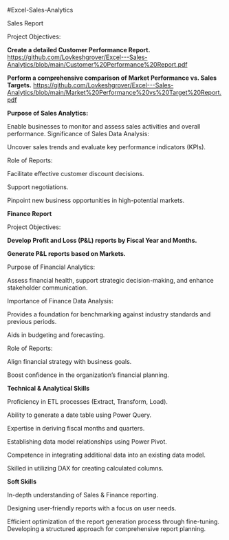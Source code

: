 #Excel-Sales-Analytics

Sales Report

Project Objectives:

**Create a detailed Customer Performance Report.** https://github.com/Lovkeshgrover/Excel---Sales-Analytics/blob/main/Customer%20Performance%20Report.pdf

**Perform a comprehensive comparison of Market Performance vs. Sales Targets.** https://github.com/Lovkeshgrover/Excel---Sales-Analytics/blob/main/Market%20Performance%20vs%20Target%20Report.pdf

**Purpose of Sales Analytics:**

Enable businesses to monitor and assess sales activities and overall performance.
Significance of Sales Data Analysis:

Uncover sales trends and evaluate key performance indicators (KPIs).

Role of Reports:

Facilitate effective customer discount decisions.

Support negotiations.

Pinpoint new business opportunities in high-potential markets.

**Finance Report**

Project Objectives:

**Develop Profit and Loss (P&L) reports by Fiscal Year and Months.**

**Generate P&L reports based on Markets.**

Purpose of Financial Analytics:

Assess financial health, support strategic decision-making, and enhance stakeholder communication.

Importance of Finance Data Analysis:

Provides a foundation for benchmarking against industry standards and previous periods.

Aids in budgeting and forecasting.

Role of Reports:

Align financial strategy with business goals.

Boost confidence in the organization’s financial planning.

**Technical & Analytical Skills**

Proficiency in ETL processes (Extract, Transform, Load).

Ability to generate a date table using Power Query.

Expertise in deriving fiscal months and quarters.

Establishing data model relationships using Power Pivot.

Competence in integrating additional data into an existing data model.

Skilled in utilizing DAX for creating calculated columns.

**Soft Skills**

In-depth understanding of Sales & Finance reporting.

Designing user-friendly reports with a focus on user needs.

Efficient optimization of the report generation process through fine-tuning.
Developing a structured approach for comprehensive report planning.
